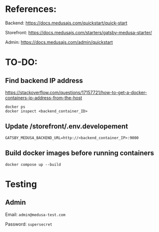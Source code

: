 # References:
Backend: https://docs.medusajs.com/quickstart/quick-start

Storefront: https://docs.medusajs.com/starters/gatsby-medusa-starter/

Admin: https://docs.medusajs.com/admin/quickstart
# TO-DO:
## Find backend IP address
https://stackoverflow.com/questions/17157721/how-to-get-a-docker-containers-ip-address-from-the-host
```
docker ps
docker inspect <backend_container_ID>
```

## Update /storefront/.env.developement
```
GATSBY_MEDUSA_BACKEND_URL=http://<backend_container_IP>:9000
```

## Build docker images before running containers
```
docker compose up --build
```

# Testing

## Admin
Email: `admin@medusa-test.com`

Password: `supersecret`